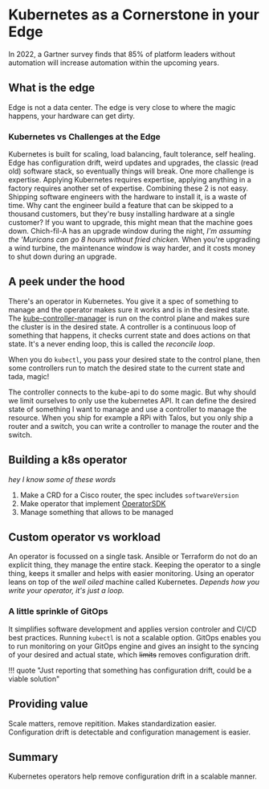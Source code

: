# Kubernetes as a Cornerstone in your Edge

In 2022, a Gartner survey finds that 85% of platform leaders without automation will increase automation within the upcoming years.

## What is the edge

Edge is not a data center. The edge is very close to where the magic happens, your hardware can get dirty.

### Kubernetes vs Challenges at the Edge

Kubernetes is built for scaling, load balancing, fault tolerance, self healing. Edge has configuration drift, weird updates and upgrades, the classic (read old) software stack, so eventually things will break.
One more challenge is expertise. Applying Kubernetes requires expertise, applying anything in a factory requires another set of expertise. Combining these 2 is not easy. Shipping software engineers with the
hardware to install it, is a waste of time. Why cant the engineer build a feature that can be skipped to a thousand customers, but they're busy installing hardware at a single customer? If you want to upgrade,
this might mean that the machine goes down. Chich-fil-A has an upgrade window during the night, _I'm assuming the 'Muricans can go 8 hours without fried chicken._ When you're upgrading a wind turbine, the
maintenance window is way harder, and it costs money to shut down during an upgrade.

## A peek under the hood

There's an operator in Kubernetes. You give it a spec of something to manage and the operator makes sure it works and is in the desired state. The [kube-controller-manager](https://kubernetes.io/docs/reference/command-line-tools-reference/kube-controller-manager/) is run on the control plane and makes sure the cluster is in the desired state. A controller is a continuous loop of something that happens, it checks current
state and does actions on that state. It's a never ending loop, this is called the _reconcile loop_. 

When you do `kubectl`, you pass your desired state to the control plane, then some controllers run to match the desired state to the current state and tada, magic!

The controller connects to the kube-api to do some magic. But why should we limit ourselves to only use the kubernetes API. It can define the desired state of something I want to manage and use a controller
to manage the resource. When you ship for example a RPi with Talos, but you only ship a router and a switch, you can write a controller to manage the router and the switch.

## Building a k8s operator

_hey I know some of these words_

1. Make a CRD for a Cisco router, the spec includes `softwareVersion`
2. Make operator that implement [OperatorSDK](https://sdk.operatorframework.io/)
3. Manage something that allows to be managed

## Custom operator vs workload

An operator is focussed on a single task. Ansible or Terraform do not do an explicit thing, they manage the entire stack. Keeping the operator to a single thing, keeps it smaller and helps with easier monitoring.
Using an operator leans on top of the _well oiled_ machine called Kubernetes. _Depends how you write your operator, it's just a loop._ 

### A little sprinkle of GitOps

It simplifies software development and applies version controler and CI/CD best practices. Running `kubectl` is not a scalable option. GitOps enables you to run monitoring on your GitOps engine and gives
an insight to the syncing of your desired and actual state, which ~~limits~~ removes configuration drift.

!!! quote "Just reporting that something has configuration drift, could be a viable solution"

## Providing value

Scale matters, remove repitition. Makes standardization easier. Configuration drift is detectable and configuration management is easier.

## Summary

Kubernetes operators help remove configuration drift in a scalable manner.
